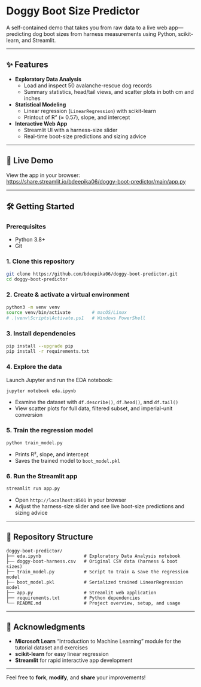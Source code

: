 # Doggy Boot Size Predictor

A self-contained demo that takes you from raw data to a live web app—predicting dog boot sizes from harness measurements using Python, scikit-learn, and Streamlit.

---

## ✨ Features

- **Exploratory Data Analysis**  
  - Load and inspect 50 avalanche-rescue dog records  
  - Summary statistics, head/tail views, and scatter plots in both cm and inches  
- **Statistical Modeling**  
  - Linear regression (`LinearRegression`) with scikit-learn  
  - Printout of R² (≈ 0.57), slope, and intercept  
- **Interactive Web App**  
  - Streamlit UI with a harness-size slider  
  - Real-time boot-size predictions and sizing advice  

---

## 🚀 Live Demo

View the app in your browser:  
https://share.streamlit.io/bdeepika06/doggy-boot-predictor/main/app.py

---

## 🛠️ Getting Started

### Prerequisites

- Python 3.8+  
- Git  

### 1. Clone this repository

```bash
git clone https://github.com/bdeepika06/doggy-boot-predictor.git  
cd doggy-boot-predictor
```

### 2. Create & activate a virtual environment

```bash
python3 -m venv venv
source venv/bin/activate        # macOS/Linux
# .\venv\Scripts\Activate.ps1   # Windows PowerShell
```

### 3. Install dependencies

```bash
pip install --upgrade pip
pip install -r requirements.txt
```

### 4. Explore the data

Launch Jupyter and run the EDA notebook:

```bash
jupyter notebook eda.ipynb
```

- Examine the dataset with `df.describe()`, `df.head()`, and `df.tail()`  
- View scatter plots for full data, filtered subset, and imperial-unit conversion  

### 5. Train the regression model

```bash
python train_model.py
```

- Prints R², slope, and intercept  
- Saves the trained model to `boot_model.pkl`  

### 6. Run the Streamlit app

```bash
streamlit run app.py
```

- Open `http://localhost:8501` in your browser  
- Adjust the harness-size slider and see live boot-size predictions and sizing advice  

---

## 📂 Repository Structure

```
doggy-boot-predictor/
├── eda.ipynb                # Exploratory Data Analysis notebook
├── doggy-boot-harness.csv   # Original CSV data (harness & boot sizes)
├── train_model.py           # Script to train & save the regression model
├── boot_model.pkl           # Serialized trained LinearRegression model
├── app.py                   # Streamlit web application
├── requirements.txt         # Python dependencies
└── README.md                # Project overview, setup, and usage
```

---

## 🤝 Acknowledgments

- **Microsoft Learn** “Introduction to Machine Learning” module for the tutorial dataset and exercises  
- **scikit-learn** for easy linear regression  
- **Streamlit** for rapid interactive app development  

---

Feel free to **fork**, **modify**, and **share** your improvements!
